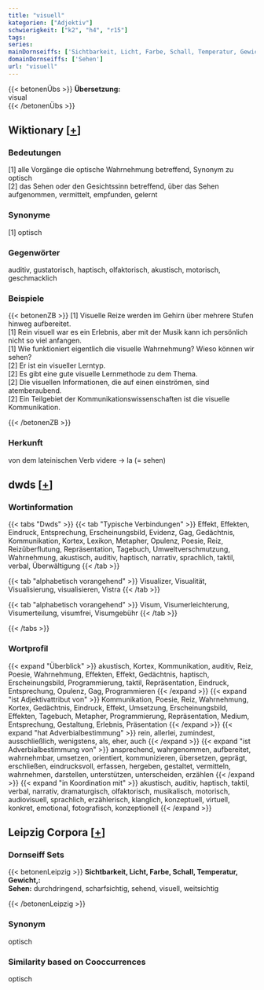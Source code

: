 ```yaml
---
title: "visuell"
kategorien: ["Adjektiv"]
schwierigkeit: ["k2", "h4", "r15"]
tags:
series:
mainDornseiffs: ['Sichtbarkeit, Licht, Farbe, Schall, Temperatur, Gewicht,']
domainDornseiffs: ['Sehen']
url: "visuell"
---
```


{{< betonenÜbs >}}
**Übersetzung:**  
visual  
{{< /betonenÜbs >}}

## Wiktionary [[+](https://de.wiktionary.org/wiki/visuell)]

### Bedeutungen
[1] alle Vorgänge die optische Wahrnehmung betreffend, Synonym zu optisch  
[2] das Sehen oder den Gesichtssinn betreffend, über das Sehen aufgenommen, vermittelt, empfunden, gelernt  

### Synonyme
[1] optisch  

### Gegenwörter
auditiv, gustatorisch, haptisch, olfaktorisch, akustisch, motorisch, geschmacklich  

### Beispiele
{{< betonenZB >}}
[1] Visuelle Reize werden im Gehirn über mehrere Stufen hinweg aufbereitet.  
[1] Rein visuell war es ein Erlebnis, aber mit der Musik kann ich persönlich nicht so viel anfangen.  
[1] Wie funktioniert eigentlich die visuelle Wahrnehmung? Wieso können wir sehen?  
[2] Er ist ein visueller Lerntyp.  
[2] Es gibt eine gute visuelle Lernmethode zu dem Thema.  
[2] Die visuellen Informationen, die auf einen einströmen, sind atemberaubend.  
[2] Ein Teilgebiet der Kommunikationswissenschaften ist die visuelle Kommunikation.  

{{< /betonenZB >}}
### Herkunft
von dem lateinischen Verb videre → la (= sehen)  



## dwds [[+](https://www.dwds.de/wb/visuell)]

### Wortinformation
{{< tabs "Dwds" >}}
{{< tab "Typische Verbindungen" >}}
Effekt, Effekten, Eindruck, Entsprechung, Erscheinungsbild, Evidenz, Gag, Gedächtnis, Kommunikation, Kortex, Lexikon, Metapher, Opulenz, Poesie, Reiz, Reizüberflutung, Repräsentation, Tagebuch, Umweltverschmutzung, Wahrnehmung, akustisch, auditiv, haptisch, narrativ, sprachlich, taktil, verbal, Überwältigung
{{< /tab >}}

{{< tab "alphabetisch vorangehend" >}}
Visualizer, Visualität, Visualisierung, visualisieren, Vistra
{{< /tab >}}

{{< tab "alphabetisch vorangehend" >}}
Visum, Visumerleichterung, Visumerteilung, visumfrei, Visumgebühr
{{< /tab >}}

{{< /tabs >}}

### Wortprofil
{{< expand "Überblick" >}} akustisch, Kortex, Kommunikation, auditiv, Reiz, Poesie, Wahrnehmung, Effekten, Effekt, Gedächtnis, haptisch, Erscheinungsbild, Programmierung, taktil, Repräsentation, Eindruck, Entsprechung, Opulenz, Gag, Programmieren {{< /expand >}}
{{< expand "ist Adjektivattribut von" >}} Kommunikation, Poesie, Reiz, Wahrnehmung, Kortex, Gedächtnis, Eindruck, Effekt, Umsetzung, Erscheinungsbild, Effekten, Tagebuch, Metapher, Programmierung, Repräsentation, Medium, Entsprechung, Gestaltung, Erlebnis, Präsentation {{< /expand >}}
{{< expand "hat Adverbialbestimmung" >}} rein, allerlei, zumindest, ausschließlich, wenigstens, als, eher, auch {{< /expand >}}
{{< expand "ist Adverbialbestimmung von" >}} ansprechend, wahrgenommen, aufbereitet, wahrnehmbar, umsetzen, orientiert, kommunizieren, übersetzen, geprägt, erschließen, eindrucksvoll, erfassen, hergeben, gestaltet, vermitteln, wahrnehmen, darstellen, unterstützen, unterscheiden, erzählen {{< /expand >}}
{{< expand "in Koordination mit" >}} akustisch, auditiv, haptisch, taktil, verbal, narrativ, dramaturgisch, olfaktorisch, musikalisch, motorisch, audiovisuell, sprachlich, erzählerisch, klanglich, konzeptuell, virtuell, konkret, emotional, fotografisch, konzeptionell {{< /expand >}}

## Leipzig Corpora [[+](https://corpora.uni-leipzig.de/en/res?word=visuell&corpusId=deu_newscrawl-public_2018)]

### Dornseiff Sets
{{< betonenLeipzig >}}
**Sichtbarkeit, Licht, Farbe, Schall, Temperatur, Gewicht,:**  
**Sehen:** durchdringend, scharfsichtig, sehend, visuell, weitsichtig  

{{< /betonenLeipzig >}}

### Synonym
optisch


### Similarity based on Cooccurrences
optisch

